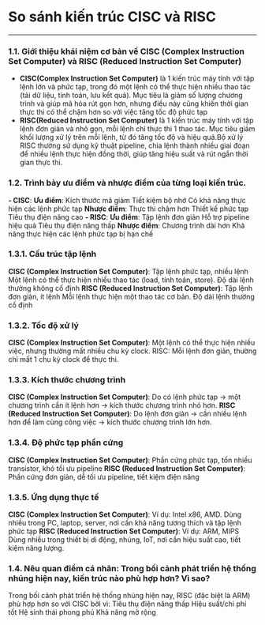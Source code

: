 # So sánh kiến trúc CISC và RISC
---
### 1.1.  Giới thiệu khái niệm cơ bản về CISC (Complex Instruction Set Computer) và RISC (Reduced Instruction Set Computer)
- **CISC(Complex Instruction Set Computer)** là 1 kiến trúc máy tính với tập lệnh lớn và phức tạp, trong đó một lệnh có thể thực hiện nhiều thao tác (tải dữ liệu, tính toán, lưu kết quả).
Mục tiêu là giảm số lượng chương trình và giúp mã hóa rút gọn hơn, nhưng điều này cũng khiến thời gian thực thi có thể chậm hơn so với việc tăng tốc độ phức tạp
- **RISC(Reduced Instruction Set Computer)** là 1 kiến trúc máy tính với tập lệnh đơn giản và nhỏ gọn, mỗi lệnh chỉ thực thi 1 thao tác. Mục tiêu giảm khối lượng xử lý trên mỗi lệnh, từ đó tăng tốc độ và hiệu quả.Bộ xử lý RISC thường sử dụng kỹ thuật pipeline, chia lệnh thành nhiều giai đoạn để nhiều lệnh thực hiện đồng thời, giúp tăng hiệu suất và rút ngắn thời gian thực thi.
### 1.2.  Trình bày ưu điểm và nhược điểm của từng loại kiến trúc. 
**- CISC**:
**Ưu điểm**: 
Kích thước mã giảm
Tiết kiệm bộ nhớ
Có khả năng thực hiện các lệnh phức tạp
**Nhược điểm**:
Thực thi chậm hơn
Thiết kế phức tạp
Tiêu thụ điện năng cao
**- RISC**:
**Ưu điểm**: 
Tập lệnh đơn giản
Hỗ trợ pipeline hiệu quả
Tiêu thụ điện năng thấp
**Nhược điểm**:
Chương trình dài hơn
Khả năng thực hiện các lệnh phức tạp bị hạn chế
### 1.3.1. Cấu trúc tập lệnh
**CISC (Complex Instruction Set Computer)**:
Tập lệnh phức tạp, nhiều lệnh
Một lệnh có thể thực hiện nhiều thao tác (load, tính toán, store).
Độ dài lệnh thường không cố định
**RISC (Reduced Instruction Set Computer)**:
Tập lệnh đơn giản, ít lệnh
Mỗi lệnh thực hiện một thao tác cơ bản.
Độ dài lệnh thường cố định
### 1.3.2. Tốc độ xử lý
**CISC (Complex Instruction Set Computer)**:
Một lệnh có thể thực hiện nhiều việc, nhưng thường mất nhiều chu kỳ clock.
RISC:
Mỗi lệnh đơn giản, thường chỉ mất 1 chu kỳ clock để thực thi.
### 1.3.3. Kích thước chương trình
**CISC (Complex Instruction Set Computer)**:
Do có lệnh phức tạp → một chương trình cần ít lệnh hơn → kích thước chương trình nhỏ hơn.
**RISC (Reduced Instruction Set Computer)**:
Do lệnh đơn giản → cần nhiều lệnh hơn để làm cùng công việc → kích thước chương trình lớn hơn.
### 1.3.4. Độ phức tạp phần cứng
**CISC (Complex Instruction Set Computer)**:
Phần cứng phức tạp, tốn nhiều transistor, khó tối ưu pipeline
**RISC (Reduced Instruction Set Computer)**:
Phần cứng đơn giản, dễ tối ưu pipeline, tiết kiệm điện năng
### 1.3.5. Ứng dụng thực tế
**CISC (Complex Instruction Set Computer)**:
Ví dụ: Intel x86, AMD.
Dùng nhiều trong PC, laptop, server, nơi cần khả năng tương thích và tập lệnh phức tạp
**RISC (Reduced Instruction Set Computer)**:
Ví dụ: ARM, MIPS
Dùng nhiều trong thiết bị di động, nhúng, IoT, nơi cần hiệu suất cao, tiết kiệm năng lượng.
### 1.4. Nêu quan điểm cá nhân: Trong bối cảnh phát triển hệ thống nhúng hiện nay, kiến trúc nào phù hợp hơn? Vì sao? 
Trong bối cảnh phát triển hệ thống nhúng hiện nay, RISC (đặc biệt là ARM) phù hợp hơn so với CISC bởi vì:
Tiêu thụ điện năng thấp
Hiệu suất/chi phí tốt
Hệ sinh thái phong phú
Khả năng mở rộng
